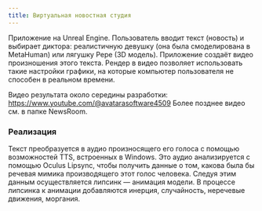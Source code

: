 ```yaml
---
title: Виртуальная новостная студия
---
```


Приложение на Unreal Engine.
Пользователь вводит текст (новость) и выбирает диктора: реалистичную девушку (она была смоделирована в MetaHuman) или лягушку Pepe (3D модель).
Приложение создаёт видео произношения этого текста.
Рендер в видео позволяет использовать такие настройки графики, на которые компьютер пользователя не способен в реальном времени.

Видео результата около середины разработки: <https://www.youtube.com/@avatarasoftware4509>
Более позднее видео см. в папке NewsRoom.

### Реализация

Текст преобразуется в аудио произносящего его голоса с помощью возможностей TTS, встроенных в Windows.
Это аудио анализируется с помощью Oculus Lipsync, чтобы получить данные о том, какова была бы речевая мимика производящего этот голос человека.
Следуя этим данным осуществляется липсинк — анимация модели. В процессе липсинка к анимации добавляются инерция, случайность, неречевые движения, моргания.
